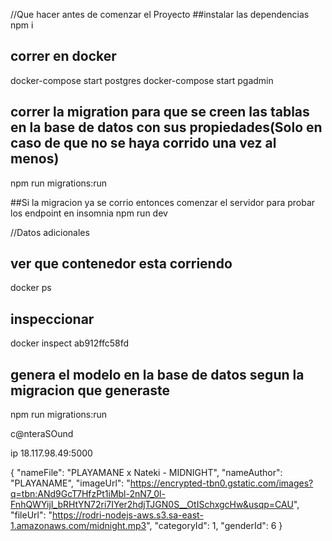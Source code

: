 //Que hacer antes de comenzar el Proyecto
##instalar las dependencias
npm i

## correr en docker
 docker-compose start postgres
 docker-compose start pgadmin

## correr la migration para que se creen las tablas en la base de datos con sus propiedades(Solo en caso de que no se haya corrido una vez al menos)
 npm run migrations:run

##Si la migracion ya se corrio entonces comenzar el servidor para probar los endpoint en insomnia
 npm run dev


//Datos adicionales
## ver que contenedor esta corriendo
docker ps

## inspeccionar 
docker inspect ab912ffc58fd

## genera el modelo en la base de datos segun la migracion que generaste
 npm run migrations:run

c@nteraSOund

ip
18.117.98.49:5000

{
		"nameFile": "PLAYAMANE x Nateki - MIDNIGHT",
		"nameAuthor": "PLAYANAME",
		"imageUrl": "https://encrypted-tbn0.gstatic.com/images?q=tbn:ANd9GcT7HfzPt1iMbl-2nN7_0l-FnhQWYijI_bRHtYN72ri7IYer2hdjTJGN0S__OtISchxgcHw&usqp=CAU",
		"fileUrl": "https://rodri-nodejs-aws.s3.sa-east-1.amazonaws.com/midnight.mp3",
		"categoryId": 1,
		"genderId": 6
	} 